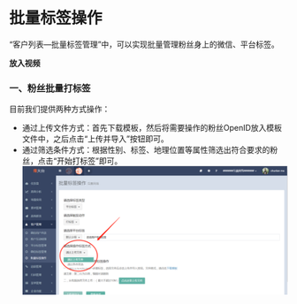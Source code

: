 # 批量标签操作

“客户列表—批量标签管理”中，可以实现批量管理粉丝身上的微信、平台标签。

**放入视频**

### 一、粉丝批量打标签

目前我们提供两种方式操作：

* 通过上传文件方式：首先下载模板，然后将需要操作的粉丝OpenID放入模板文件中，之后点击“上传并导入”按钮即可。
* 通过筛选条件方式：根据性别、标签、地理位置等属性筛选出符合要求的粉丝，点击“开始打标签”即可。![](/assets/1516358455.png)



